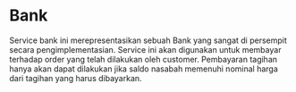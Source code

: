 # Bank

Service bank ini merepresentasikan sebuah Bank yang sangat di persempit secara pengimplementasian.
Service ini akan digunakan untuk membayar terhadap order yang telah dilakukan oleh customer. 
Pembayaran tagihan hanya akan dapat dilakukan jika saldo nasabah memenuhi nominal harga dari tagihan
yang harus dibayarkan.